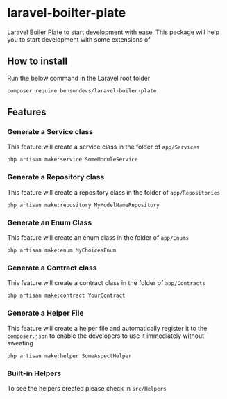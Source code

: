 # laravel-boilter-plate
Laravel Boiler Plate to start development with ease. This package will help you to start development with some extensions of 

## How to install

Run the below command in the Laravel root folder

```
composer require bensondevs/laravel-boiler-plate
```

## Features

### Generate a Service class
This feature will create a service class in the folder of `app/Services`

```
php artisan make:service SomeModuleService
```

### Generate a Repository class
This feature will create a repository class in the folder of `app/Repositories`

```
php artisan make:repository MyModelNameRepository
```

### Generate an Enum Class
This feature will create an enum class in the folder of `app/Enums`

```
php artisan make:enum MyChoicesEnum
```

### Generate a Contract class
This feature will create a contract class in the folder of `app/Contracts`

```
php artisan make:contract YourContract
```

### Generate a Helper File
This feature will create a helper file and automatically register it to the `composer.json` to enable the developers to use it immediately without sweating

```
php artisan make:helper SomeAspectHelper
```

### Built-in Helpers
To see the helpers created please check in `src/Helpers`
